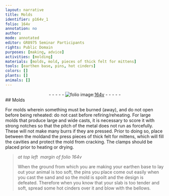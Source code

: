 ```yaml
---
layout: narrative
title: Molds
identifier: p164v_1
folio: 164v
annotation: no
author:
mode: annotated
editor: GR8975 Seminar Participants
rights: Public Domain
purposes: [making, advice]
activities: [molding]
materials: [molds, mold, pieces of thick felt for mittens]
tools: [earthen base, pins, hot cinders]
colors: []
plants: []
animals: []
---
```


 <div class="folio" align="center">- - - - - <a href="http://gallica.bnf.fr/ark:/12148/btv1b10500001g/f334.item" target="_blank"><img src="https://cu-mkp.github.io/GR8975-edition/assets/photo-icon.png" alt="folio image: " style="display:inline-block; margin-bottom:-3px;"/>164v</a> - - - - - </div> <span class="activity"></span>   
## Molds

 
For <span class="material">molds</span> wherein something must be burned (away), and do not open before being reheated: do not cast before refiring/reheating. For large molds that produce large and wide casts, it is necessary to score it with strong notches so that the pitch of the metal does not run as forcefully. These will not make many burrs if they are pressed. Prior to doing so, place between the <span class="material">mold</span>and the press <span class="material">pieces of thick felt for mittens</span>, which will fill the cavities and protect the mold from cracking. The clamps should be placed prior to heating or drying.
 
> *at top left  margin of folio 164v*
> 
> When the ground from which you are making your <span class="tool">earthen base</span> to lay out your animal is too soft, the <span class="tool">pins</span> you place come out easily when you cast the sand and so the mold is spoilt and the design is defeated. Therefore when you know that your slab is too tender and soft, spread some <span class="tool">hot cinders</span> over it and blow with the bellows.
 